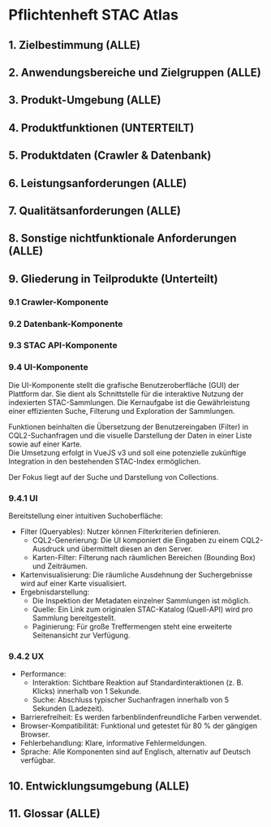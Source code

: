 # Pflichtenheft STAC Atlas

## 1. Zielbestimmung (ALLE)


## 2. Anwendungsbereiche und Zielgruppen (ALLE)


## 3. Produkt-Umgebung (ALLE)


## 4. Produktfunktionen (UNTERTEILT)


## 5. Produktdaten (Crawler & Datenbank)


## 6. Leistungsanforderungen (ALLE)


## 7. Qualitätsanforderungen (ALLE)


## 8. Sonstige nichtfunktionale Anforderungen (ALLE)


## 9. Gliederung in Teilprodukte (Unterteilt)
### 9.1 Crawler-Komponente
### 9.2 Datenbank-Komponente

### 9.3 STAC API-Komponente

### 9.4 UI-Komponente
Die UI-Komponente stellt die grafische Benutzeroberfläche (GUI) der Plattform dar. Sie dient als Schnittstelle für die interaktive Nutzung der indexierten STAC-Sammlungen. Die Kernaufgabe ist die Gewährleistung einer effizienten Suche, Filterung und Exploration der Sammlungen.

Funktionen beinhalten die Übersetzung der Benutzereingaben (Filter) in CQL2-Suchanfragen und die visuelle Darstellung der Daten in einer Liste sowie auf einer Karte.  
Die Umsetzung erfolgt in VueJS v3 und soll eine potenzielle zukünftige Integration in den bestehenden STAC-Index ermöglichen.

Der Fokus liegt auf der Suche und Darstellung von Collections.

### 9.4.1 UI 
Bereitstellung einer intuitiven Suchoberfläche:
- Filter (Queryables): Nutzer können Filterkriterien definieren.
  - CQL2-Generierung: Die UI komponiert die Eingaben zu einem CQL2-Ausdruck und übermittelt diesen an den Server.
  - Karten-Filter: Filterung nach räumlichen Bereichen (Bounding Box) und Zeiträumen.
- Kartenvisualisierung: Die räumliche Ausdehnung der Suchergebnisse wird auf einer Karte visualisiert.
- Ergebnisdarstellung:
  - Die Inspektion der Metadaten einzelner Sammlungen ist möglich.
  - Quelle: Ein Link zum originalen STAC-Katalog (Quell-API) wird pro Sammlung bereitgestellt.
  - Paginierung: Für große Treffermengen steht eine erweiterte Seitenansicht zur Verfügung.

### 9.4.2 UX
- Performance:
  - Interaktion: Sichtbare Reaktion auf Standardinteraktionen (z. B. Klicks) innerhalb von 1 Sekunde.
  - Suche: Abschluss typischer Suchanfragen innerhalb von 5 Sekunden (Ladezeit).
- Barrierefreiheit: Es werden farbenblindenfreundliche Farben verwendet.
- Browser-Kompatibilität: Funktional und getestet für 80 % der gängigen Browser.
- Fehlerbehandlung: Klare, informative Fehlermeldungen.
- Sprache: Alle Komponenten sind auf Englisch, alternativ auf Deutsch verfügbar.

## 10. Entwicklungsumgebung (ALLE)


## 11. Glossar (ALLE)
